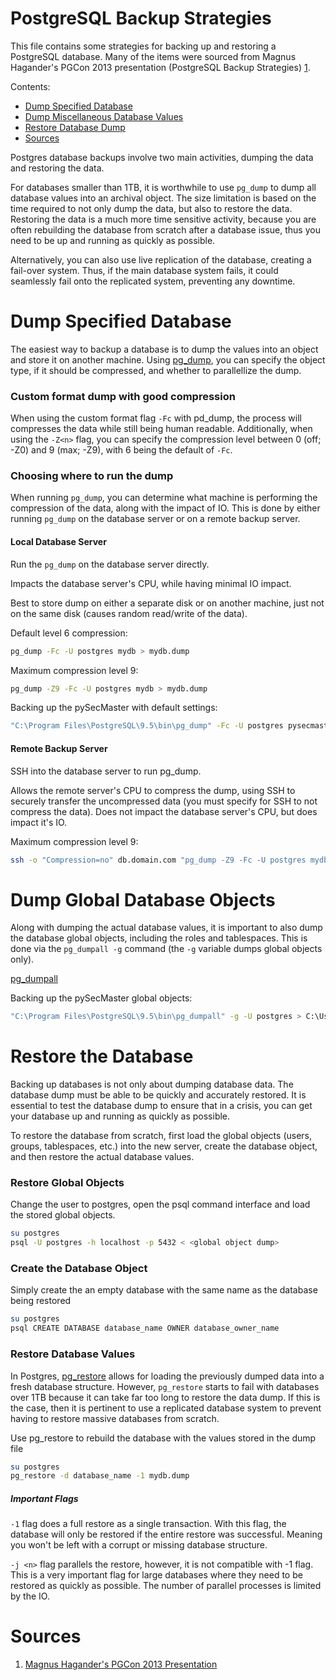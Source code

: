 # PostgreSQL Backup Strategies

This file contains some strategies for backing up and restoring a PostgreSQL database. Many of the items were sourced from Magnus Hagander's PGCon 2013 presentation (PostgreSQL Backup Strategies) [1](#sources).

Contents:
- [Dump Specified Database](#dump-specified-database)
- [Dump Miscellaneous Database Values](#dump-miscellaneous-database-values)
- [Restore Database Dump](#restore-the-dump)
- [Sources](#sources)

Postgres database backups involve two main activities, dumping the data and restoring the data.

For databases smaller than 1TB, it is worthwhile to use ```pg_dump``` to dump all database values into an archival object. The size limitation is based on the time required to not only dump the data, but also to restore the data. Restoring the data is a much more time sensitive activity, because you are often rebuilding the database from scratch after a database issue, thus you need to be up and running as quickly as possible.

Alternatively, you can also use live replication of the database, creating a fail-over system. Thus, if the main database system fails, it could seamlessly fail onto the replicated system, preventing any downtime.

# Dump Specified Database

The easiest way to backup a database is to dump the values into an object and store it on another machine. Using [pg_dump](https://www.postgresql.org/docs/current/static/app-pgdump.html), you can specify the object type, if it should be compressed, and whether to parallellize the dump.

### Custom format dump with good compression

When using the custom format flag ```-Fc``` with pd_dump, the process will compresses the data while still being human readable. Additionally, when using the ```-Z<n>``` flag, you can specify the compression level between 0 (off; -Z0) and 9 (max; -Z9), with 6 being the default of ```-Fc```.

### Choosing where to run the dump

When running ```pg_dump```, you can determine what machine is performing the compression of the data, along with the impact of IO. This is done by either running ```pg_dump``` on the database server or on a remote backup server.

#### Local Database Server

Run the ```pg_dump``` on the database server directly.

Impacts the database server's CPU, while having minimal IO impact.

Best to store dump on either a separate disk or on another machine, just not on the same disk (causes random read/write of the data).

Default level 6 compression:

```bash
pg_dump -Fc -U postgres mydb > mydb.dump
```

Maximum compression level 9:

```bash
pg_dump -Z9 -Fc -U postgres mydb > mydb.dump
```

Backing up the pySecMaster with default settings:

```bash
"C:\Program Files\PostgreSQL\9.5\bin\pg_dump" -Fc -U postgres pysecmaster > C:\Users\joshs\Desktop\pysecmaster_%date:~-4,4%%date:~-7,2%%date:~-10,2%t%time:~0,2%%time:~3,2%%time:~6,2%.dump
```

#### Remote Backup Server

SSH into the database server to run pg_dump.

Allows the remote server's CPU to compress the dump, using SSH to securely transfer the uncompressed data (you must specify for SSH to not compress the data). Does not impact the database server's CPU, but does impact it's IO.

Maximum compression level 9:

```bash
ssh -o "Compression=no" db.domain.com "pg_dump -Z9 -Fc -U postgres mydb" > mydb.dump
```


# Dump Global Database Objects

Along with dumping the actual database values, it is important to also dump the database global objects, including the roles and tablespaces. This is done via the ```pg_dumpall -g``` command (the ```-g``` variable dumps global objects only).

[pg_dumpall](https://www.postgresql.org/docs/current/static/app-pg-dumpall.html)

Backing up the pySecMaster global objects:

```bash
"C:\Program Files\PostgreSQL\9.5\bin\pg_dumpall" -g -U postgres > C:\Users\joshs\Desktop\postgres_misc_%date:~-4,4%%date:~-7,2%%date:~-10,2%t%time:~0,2%%time:~3,2%%time:~6,2%.dump
```


# Restore the Database

Backing up databases is not only about dumping database data. The database dump must be able to be quickly and accurately restored. It is essential to test the database dump to ensure that in a crisis, you can get your database up and running as quickly as possible.

To restore the database from scratch, first load the global objects (users, groups, tablespaces, etc.) into the new server, create the database object, and then restore the actual database values. 

### Restore Global Objects

Change the user to postgres, open the psql command interface and load the stored global objects.
```bash
su postgres
psql -U postgres -h localhost -p 5432 < <global object dump>
```

### Create the Database Object

Simply create the an empty database with the same name as the database being restored
```bash
su postgres
psql CREATE DATABASE database_name OWNER database_owner_name
```

### Restore Database Values

In Postgres, [pg_restore](https://www.postgresql.org/docs/current/static/app-pgrestore.html) allows for loading the previously dumped data into a fresh database structure. However, ```pg_restore``` starts to fail with databases over 1TB because it can take far too long to restore the data dump. If this is the case, then it is pertinent to use a replicated database system to prevent having to restore massive databases from scratch.

Use pg_restore to rebuild the database with the values stored in the dump file
```bash
su postgres
pg_restore -d database_name -1 mydb.dump
```

##### Important Flags

```-1``` flag does a full restore as a single transaction. With this flag, the database will only be restored if the entire restore was successful. Meaning you won't be left with a corrupt or missing database structure. 


```-j <n>``` flag parallels the restore, however, it is not compatible with -1 flag. This is a very important flag for large databases where they need to be restored as quickly as possible. The number of parallel processes is limited by the IO.


# Sources
1. [Magnus Hagander's PGCon 2013 Presentation](https://www.youtube.com/watch?v=FyR3TD11hlc)
